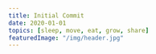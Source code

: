 ```yaml
---
title: Initial Commit
date: 2020-01-01
topics: [sleep, move, eat, grow, share]
featuredImage: "/img/header.jpg"
---
```

